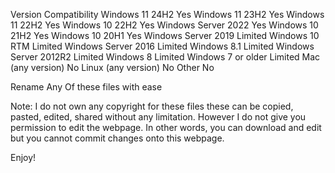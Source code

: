 Version                  Compatibility
Windows 11 24H2          Yes
Windows 11 23H2          Yes
Windows 11 22H2          Yes
Windows 10 22H2          Yes
Windows Server 2022      Yes
Windows 10 21H2          Yes
Windows 10 20H1          Yes
Windows Server 2019      Limited
Windows 10 RTM           Limited
Windows Server 2016      Limited
Windows 8.1              Limited
Windows Server 2012R2    Limited
Windows 8                Limited
Windows 7 or older       Limited
Mac (any version)        No
Linux (any version)      No
Other                    No


Rename Any Of these files with ease

Note:
I do not own any copyright for these files these can be copied, pasted, edited, shared without any limitation.
However I do not give you permission to edit the webpage. In other words, you can download and edit but you cannot commit changes onto this webpage.

Enjoy!

